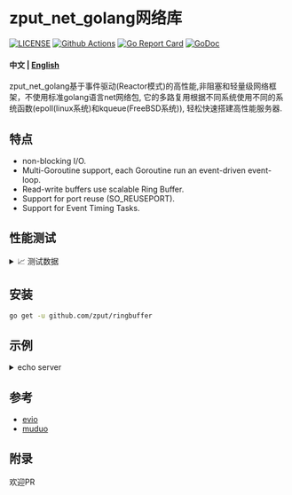 # zput_net_golang网络库

[![LICENSE](https://img.shields.io/badge/LICENSE-MIT-blue)](https://github.com/zput/zput_net_golang/blob/master/LICENSE)
[![Github Actions](https://github.com/zput/zput_net_golang/workflows/CI/badge.svg)](https://github.com/zput/zput_net_golang/actions)
[![Go Report Card](https://goreportcard.com/badge/github.com/zput/zput_net_golang)](https://goreportcard.com/report/github.com/zput/zput_net_golang)
[![GoDoc](https://godoc.org/github.com/zput/zput_net_golang?status.svg)](https://godoc.org/github.com/zput/zput_net_golang)

#### 中文 | [English](README.md)

zput_net_golang基于事件驱动(Reactor模式)的高性能,非阻塞和轻量级网络框架，不使用标准golang语言net网络包, 它的多路复用根据不同系统使用不同的系统函数(epoll(linux系统)和kqueue(FreeBSD系统)), 轻松快速搭建高性能服务器.
    
    
## 特点

- non-blocking I/O.
- Multi-Goroutine support, each Goroutine run an event-driven event-loop.
- Read-write buffers use scalable Ring Buffer.
- Support for port reuse (SO_REUSEPORT).
- Support for Event Timing Tasks.

## 性能测试

<details>
  <summary> 📈 测试数据 </summary>

> 测试电脑 Mac 

### 读写测试

```golang

```

</details>

## 安装

```bash
go get -u github.com/zput/ringbuffer
```

## 示例

<details>
  <summary> echo server</summary>

```go
package main

import (
	"flag"
	"github.com/zput/ringbuffer"
	"github.com/zput/zput_net_golang/net/event_loop"
	"github.com/zput/zput_net_golang/net/log"
	"github.com/zput/zput_net_golang/net/protocol"
	"github.com/zput/zput_net_golang/net/tcpconnect"
	"github.com/zput/zput_net_golang/net/tcpserver"
	"net/http"
	_ "net/http/pprof"
	"strconv"
	"sync/atomic"
	"time"
)

type Echo struct {
	tcpserver.HandleEventImpl
	connectTimes int64
}

func (this *Echo) GetConnectTimes() int64 {
	return this.connectTimes
}

func (this *Echo) ConnectCallback(c *tcpconnect.TcpConnect) {
	atomic.AddInt64(&this.connectTimes, 1)
	this.HandleEventImpl.ConnectCallback(c)
}
func (this *Echo) MessageCallback(c *tcpconnect.TcpConnect, buffer *ringbuffer.RingBuffer) {
	first, end := buffer.PeekAll()
	buffer.RetrieveAll()
	out := append(first, end...)
	c.Write(out)
}

func (this *Echo) OnClose(c *tcpconnect.TcpConnect) {
	atomic.AddInt64(&this.connectTimes, -1)
	this.HandleEventImpl.ConnectCloseCallback(c)
}

func main() {
	go func() {
		if err := http.ListenAndServe(":6060", nil); err != nil {
			panic(err)
		}
	}()

	handler := new(Echo)
	var port int
	var loops int

	flag.IntVar(&port, "port", 58810, "server port")
	flag.IntVar(&loops, "loops", -1, "num loops")
	flag.Parse()

	log.Info("server begin")
	mainLoopPtr, err := event_loop.New()
	if err != nil {
		log.Error(err)
	}
	log.Info("created event_loop successful")

	s, err := tcpserver.New(handler, mainLoopPtr,
		protocol.Network("tcp"),
		protocol.Address(":"+strconv.Itoa(port)),
		protocol.NumLoops(loops))
	if err != nil {
		panic(err)
	}

	log.Info("created tcpserver successful")

	s.RunEvery(time.Second*2, func() {
		log.Info("connections :", handler.connectTimes)
	})

	s.Start()
	log.Info("server end")
}
```

</details>


## 参考

- [evio](https://github.com/tidwall/evio)
- [muduo](https://github.com/chenshuo/muduo)

## 附录

欢迎PR
